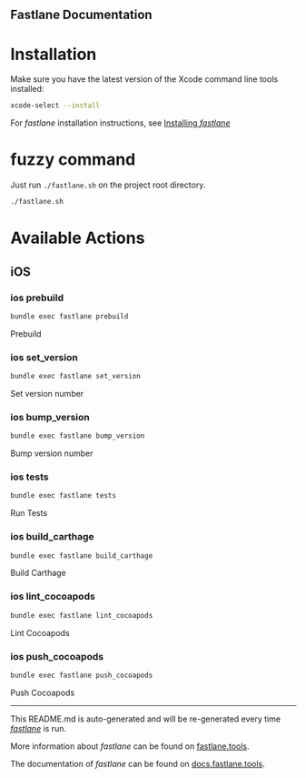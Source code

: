 Fastlane Documentation
----

# Installation

Make sure you have the latest version of the Xcode command line tools installed:

```sh
xcode-select --install
```

For _fastlane_ installation instructions, see [Installing _fastlane_](https://docs.fastlane.tools/#installing-fastlane)


# fuzzy command

Just run `./fastlane.sh` on the project root directory.

```sh
./fastlane.sh
```

# Available Actions

## iOS

### ios prebuild

```sh
bundle exec fastlane prebuild
```

Prebuild

### ios set_version

```sh
bundle exec fastlane set_version
```

Set version number

### ios bump_version

```sh
bundle exec fastlane bump_version
```

Bump version number

### ios tests

```sh
bundle exec fastlane tests
```

Run Tests

### ios build_carthage

```sh
bundle exec fastlane build_carthage
```

Build Carthage

### ios lint_cocoapods

```sh
bundle exec fastlane lint_cocoapods
```

Lint Cocoapods

### ios push_cocoapods

```sh
bundle exec fastlane push_cocoapods
```

Push Cocoapods

----

This README.md is auto-generated and will be re-generated every time [_fastlane_](https://fastlane.tools) is run.

More information about _fastlane_ can be found on [fastlane.tools](https://fastlane.tools).

The documentation of _fastlane_ can be found on [docs.fastlane.tools](https://docs.fastlane.tools).
